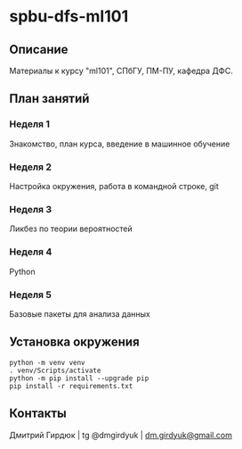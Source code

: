 # spbu-dfs-ml101


## Описание
Материалы к курсу "ml101", СПбГУ, ПМ-ПУ, кафедра ДФС.


## План занятий

### Неделя 1
Знакомство, план курса, введение в машинное обучение

### Неделя 2
Настройка окружения, работа в командной строке, git

### Неделя 3
Ликбез по теории вероятностей

### Неделя 4
Python

### Неделя 5
Базовые пакеты для анализа данных


## Установка окружения
```console
python -m venv venv
. venv/Scripts/activate
python -m pip install --upgrade pip 
pip install -r requirements.txt
```


## Контакты
Дмитрий Гирдюк | tg @dmgirdyuk | <dm.girdyuk@gmail.com>
